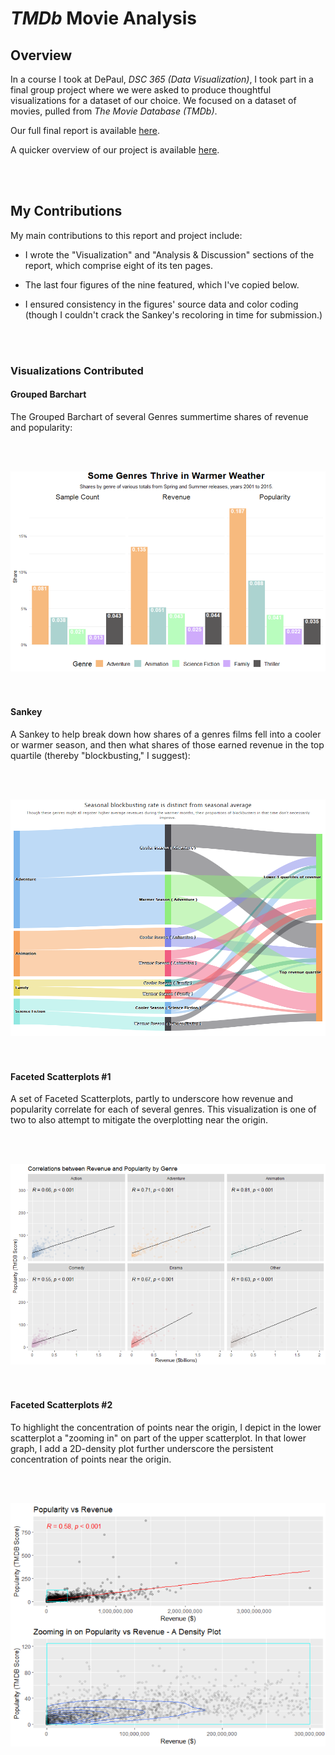 # *TMDb* Movie Analysis

## Overview

In a course I took at DePaul, _DSC 365 (Data Visualization)_, I took part in a final group project where we were asked to produce thoughtful visualizations for a dataset of our choice. We focused on a dataset of movies, pulled from _The Movie Database (TMDb)_.

Our full final report is available <a href='Final Project Submission.pdf'>here</a>. 

A quicker overview of our project is available <a href='Project_Overview.md'>here</a>.

<br></br>
## My Contributions
My main contributions to this report and project include:

- I wrote the "Visualization" and "Analysis & Discussion" sections of the report, which comprise eight of its ten pages.

- The last four figures of the nine featured, which I've copied below.

- I ensured consistency in the figures' source data and color coding (though I couldn't crack the Sankey's recoloring in time for submission.)

<br></br>
### Visualizations Contributed

#### Grouped Barchart
The Grouped Barchart of several Genres summertime shares of revenue and popularity:

<br></br>
<center>
  <img src="images/genres_thrive_warmer_weather.png">
</center>
<br></br>

#### Sankey
A Sankey to help break down how shares of a genres films fell into a cooler or warmer season, and then what shares of those earned revenue in the top quartile (thereby "blockbusting," I suggest):

<br></br>
<center>
  <img src="images/final_drafts/summer_blockbuster_sankey.png">
</center>
<br></br>

#### Faceted Scatterplots #1
A set of Faceted Scatterplots, partly to underscore how revenue and popularity correlate for each of several genres. This visualization is one of two to also attempt to mitigate the overplotting near the origin.

<br></br>
<center>
  <img src="images/Linear corrs betw rev and pop by genre.png">
</center>
<br></br>

#### Faceted Scatterplots #2
To highlight the concentration of points near the origin, I depict in the lower scatterplot a "zooming in" on part of the upper scatterplot. In that lower graph, I add a 2D-density plot further underscore the persistent concentration of points near the origin.

<br></br>
<center>
  <img src="images/overall_rev_and_pop_and_with_density.png">
</center>
<br></br>
